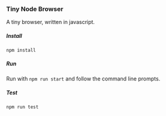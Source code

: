 ### Tiny Node Browser

A tiny browser, written in javascript.


##### Install
`npm install`

##### Run
Run with `npm run start` and follow the command line prompts.

##### Test
`npm run test`
